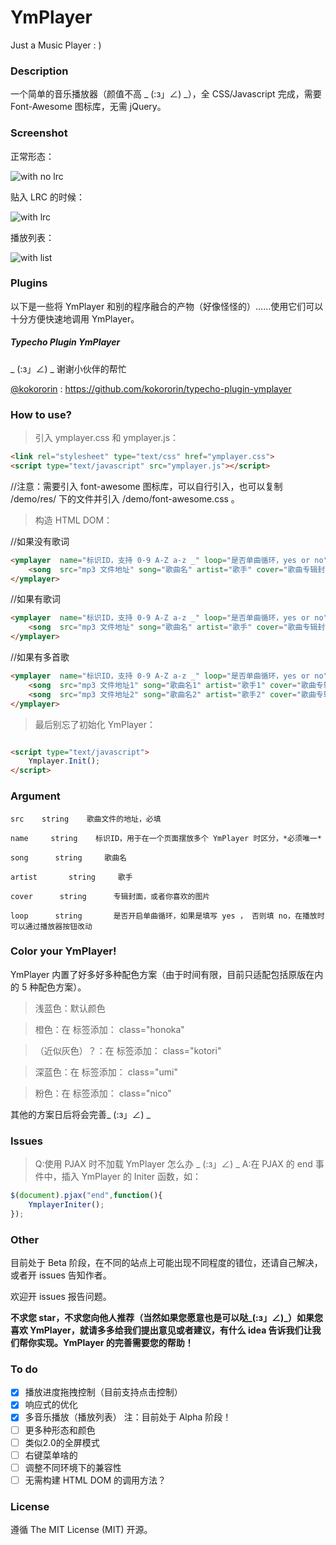 # YmPlayer
Just a Music Player : )

### Description

一个简单的音乐播放器（颜值不高 _ (:з」∠) _），全 CSS/Javascript 完成，需要 Font-Awesome 图标库，无需 jQuery。


### Screenshot

正常形态：

![with no lrc](https://www.imim.pw/usr/uploads/with-no-lrc.jpg)

贴入 LRC 的时候：

![with lrc](https://www.imim.pw/usr/uploads/with-lrc.jpg)

播放列表：

![with list](https://www.imim.pw/usr/uploads/with-playlist.jpg)

### Plugins

以下是一些将 YmPlayer 和别的程序融合的产物（好像怪怪的）……使用它们可以十分方便快速地调用 YmPlayer。

##### Typecho Plugin YmPlayer

_ (:з」∠) _ 谢谢小伙伴的帮忙

[@kokororin](https://github.com/kokororin) : https://github.com/kokororin/typecho-plugin-ymplayer

### How to use?

> 引入 ymplayer.css 和 ymplayer.js：

```html
<link rel="stylesheet" type="text/css" href="ymplayer.css">
<script type="text/javascript" src="ymplayer.js"></script>
```

//注意：需要引入 font-awesome 图标库，可以自行引入，也可以复制 /demo/res/ 下的文件并引入 /demo/font-awesome.css 。

> 构造 HTML DOM：

//如果没有歌词

```html
<ymplayer  name="标识ID，支持 0-9 A-Z a-z _" loop="是否单曲循环，yes or no">
	<song  src="mp3 文件地址" song="歌曲名" artist="歌手" cover="歌曲专辑封面"></song>
</ymplayer>
```

//如果有歌词

```html
<ymplayer  name="标识ID，支持 0-9 A-Z a-z _" loop="是否单曲循环，yes or no">
	<song  src="mp3 文件地址" song="歌曲名" artist="歌手" cover="歌曲专辑封面">歌词内容</song>
</ymplayer>
```

//如果有多首歌
```html
<ymplayer  name="标识ID，支持 0-9 A-Z a-z _" loop="是否单曲循环，yes or no">
	<song  src="mp3 文件地址1" song="歌曲名1" artist="歌手1" cover="歌曲专辑封面1">歌词内容1</song>
	<song  src="mp3 文件地址2" song="歌曲名2" artist="歌手2" cover="歌曲专辑封面2">歌词内容2</song>
</ymplayer>
```

> 最后别忘了初始化 YmPlayer：

```html

<script type="text/javascript">
	Ymplayer.Init();
</script>

```

### Argument

```
src    string    歌曲文件的地址，必填

name     string    标识ID，用于在一个页面摆放多个 YmPlayer 时区分，*必须唯一*

song      string     歌曲名

artist       string     歌手

cover      string      专辑封面，或者你喜欢的图片

loop      string       是否开启单曲循环，如果是填写 yes ， 否则填 no，在播放时可以通过播放器按钮改动
```

### Color your YmPlayer!

YmPlayer 内置了好多好多种配色方案（由于时间有限，目前只适配包括原版在内的 5 种配色方案）。

> 浅蓝色：默认颜色

> 橙色：在 <ymplayer> 标签添加： class="honoka"

> （近似灰色）？：在 <ymplayer> 标签添加：  class="kotori"

> 深蓝色：在 <ymplayer> 标签添加：  class="umi"

> 粉色：在 <ymplayer> 标签添加：  class="nico"

其他的方案日后将会完善_ (:з」∠) _

### Issues

> Q:使用 PJAX 时不加载 YmPlayer 怎么办 _ (:з」∠) _
A:在 PJAX 的 end 事件中，插入 YmPlayer 的 Initer 函数，如：

```javascript
$(document).pjax("end",function(){
	YmplayerIniter();
});
```

### Other

目前处于 Beta 阶段，在不同的站点上可能出现不同程度的错位，还请自己解决，或者开 issues 告知作者。

欢迎开 issues 报告问题。

**不求您 star，不求您向他人推荐（当然如果您愿意也是可以哒_(:з」∠)_）如果您喜欢 YmPlayer，就请多多给我们提出意见或者建议，有什么 idea 告诉我们让我们帮你实现。YmPlayer 的完善需要您的帮助！**

### To do

- [x] 播放进度拖拽控制（目前支持点击控制）
- [x] 响应式的优化
- [x] 多音乐播放（播放列表） 注：目前处于 Alpha 阶段！
- [ ] 更多种形态和颜色
- [ ] 类似2.0的全屏模式
- [ ] 右键菜单啥的
- [ ] 调整不同环境下的兼容性
- [ ] 无需构建 HTML DOM 的调用方法？

### License

遵循 The MIT License (MIT) 开源。
